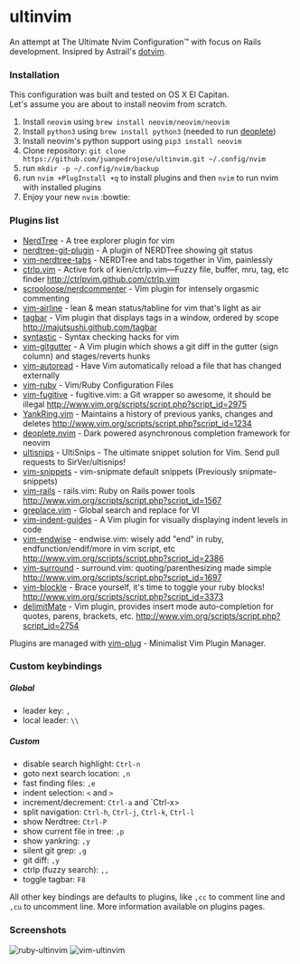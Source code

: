 # ultinvim
An attempt at The Ultimate Nvim Configuration™ with focus on Rails development.
Insipred by Astrail's [dotvim](https://github.com/astrails/dotvim).

### Installation
This configuration was built and tested on OS X El Capitan.  
Let's assume you are about to install neovim from scratch.  

1. Install `neovim` using `brew install neovim/neovim/neovim`  
2. Install `python3` using `brew install python3` (needed to run [deoplete](https://github.com/Shougo/deoplete.nvim))  
3. Install neovim's python support using `pip3 install neovim`  
4. Clone repository: `git clone https://github.com/juanpedrojose/ultinvim.git ~/.config/nvim`  
5. run `mkdir -p ~/.config/nvim/backup`  
6. run `nvim +PlugInstall +q` to install plugins and then `nvim` to run nvim with installed plugins  
7. Enjoy your new `nvim` :bowtie:

### Plugins list
* [NerdTree](https://github.com/scrooloose/nerdtree) - A tree explorer plugin for vim
* [nerdtree-git-plugin](https://github.com/Xuyuanp/nerdtree-git-plugin) - A plugin of NERDTree showing git status
* [vim-nerdtree-tabs](https://github.com/jistr/vim-nerdtree-tabs) - NERDTree and tabs together in Vim, painlessly
* [ctrlp.vim](https://github.com/ctrlpvim/ctrlp.vim) - Active fork of kien/ctrlp.vim—Fuzzy file, buffer, mru, tag, etc finder http://ctrlpvim.github.com/ctrlp.vim
* [scrooloose/nerdcommenter](https://github.com/scrooloose/nerdcommenter) - Vim plugin for intensely orgasmic commenting
* [vim-airline](https://github.com/vim-airline/vim-airline) - lean & mean status/tabline for vim that's light as air
* [tagbar](https://github.com/saadmir/tagbar) - Vim plugin that displays tags in a window, ordered by scope http://majutsushi.github.com/tagbar
* [syntastic](https://github.com/scrooloose/syntastic) - Syntax checking hacks for vim
* [vim-gitgutter](https://github.com/airblade/vim-gitgutter) - A Vim plugin which shows a git diff in the gutter (sign column) and stages/reverts hunks
* [vim-autoread](https://github.com/djoshea/vim-autoread) - Have Vim automatically reload a file that has changed externally
* [vim-ruby](https://github.com/vim-ruby/vim-ruby) - Vim/Ruby Configuration Files
* [vim-fugitive](https://github.com/tpope/vim-fugitive) - fugitive.vim: a Git wrapper so awesome, it should be illegal http://www.vim.org/scripts/script.php?script_id=2975
* [YankRing.vim](https://github.com/vim-scripts/YankRing.vim) - Maintains a history of previous yanks, changes and deletes http://www.vim.org/scripts/script.php?script_id=1234
* [deoplete.nvim](https://github.com/Shougo/deoplete.nvim) - Dark powered asynchronous completion framework for neovim
* [ultisnips](https://github.com/SirVer/ultisnips) - UltiSnips - The ultimate snippet solution for Vim. Send pull requests to SirVer/ultisnips!
* [vim-snippets](https://github.com/honza/vim-snippets) - vim-snipmate default snippets (Previously snipmate-snippets)
* [vim-rails](https://github.com/tpope/vim-rails) - rails.vim: Ruby on Rails power tools http://www.vim.org/scripts/script.php?script_id=1567
* [greplace.vim](https://github.com/skwp/greplace.vim) - Global search and replace for VI
* [vim-indent-guides](https://github.com/nathanaelkane/vim-indent-guides) - A Vim plugin for visually displaying indent levels in code
* [vim-endwise](https://github.com/tpope/vim-endwise) - endwise.vim: wisely add "end" in ruby, endfunction/endif/more in vim script, etc http://www.vim.org/scripts/script.php?script_id=2386
* [vim-surround](https://github.com/tpope/vim-surround) - surround.vim: quoting/parenthesizing made simple http://www.vim.org/scripts/script.php?script_id=1697
* [vim-blockle](https://github.com/jgdavey/vim-blockle) - Brace yourself, it's time to toggle your ruby blocks! http://www.vim.org/scripts/script.php?script_id=3373
* [delimitMate](https://github.com/Raimondi/delimitMate) - Vim plugin, provides insert mode auto-completion for quotes, parens, brackets, etc. http://www.vim.org/scripts/script.php?script_id=2754  

Plugins are managed with [vim-plug](https://github.com/junegunn/vim-plug) - Minimalist Vim Plugin Manager.

### Custom keybindings

##### Global
* leader key: `,`
* local leader: `\\`  

##### Custom
* disable search highlight: `Ctrl-n`
* goto next search location: `,n`
* fast finding files: `,e`
* indent selection: `<` and `>`
* increment/decrement: `Ctrl-a` and `Ctrl-x>
* split navigation: `Ctrl-h`, `Ctrl-j`, `Ctrl-k`, `Ctrl-l`
* show Nerdtree: `Ctrl-P`
* show current file in tree: `,p`
* show yankring: `,y`
* silent git grep: `,g`
* git diff: `,y`
* ctrlp (fuzzy search): `,,`
* toggle tagbar: `F8`

All other key bindings are defaults to plugins, like `,cc` to comment line and `,cu` to uncomment line.
More information available on plugins pages.

### Screenshots
![ruby-ultinvim](http://i.imgur.com/z3FVY9r.png "nvim with molokai colorscheme (ruby file)")
![vim-ultinvim](http://i.imgur.com/Leb5Qdm.png "nvim with molokai colorscheme(vim file)")
